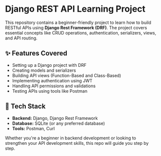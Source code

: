 # Django REST API Learning Project

This repository contains a beginner-friendly project to learn how to build RESTful APIs using **Django Rest Framework (DRF)**. The project covers essential concepts like CRUD operations, authentication, serializers, views, and API routing.

## ✨ Features Covered
- Setting up a Django project with DRF  
- Creating models and serializers  
- Building API views (Function-Based and Class-Based)  
- Implementing authentication using JWT  
- Handling API permissions and validations  
- Testing APIs using tools like Postman  

## 🚀 Tech Stack
- **Backend:** Django, Django Rest Framework  
- **Database:** SQLite (or any preferred database)  
- **Tools:** Postman, Curl  

Whether you're a beginner in backend development or looking to strengthen your API development skills, this repo will guide you step by step.

